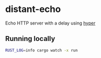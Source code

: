 # distant-echo

Echo HTTP server with a delay using [hyper](https://hyper.rs/)

## Running locally

```sh
RUST_LOG=info cargo watch -x run
```